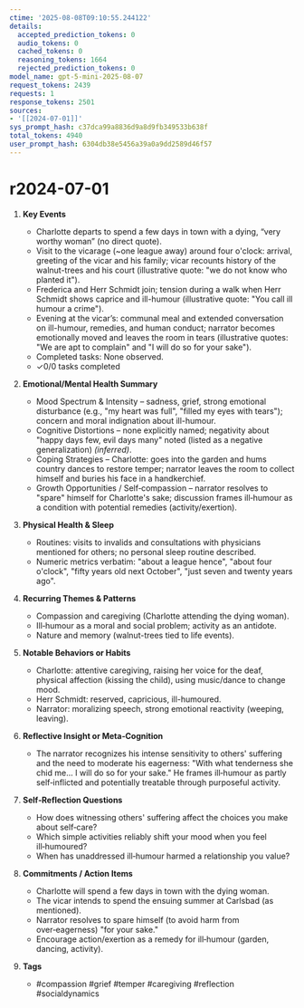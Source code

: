 ```yaml
---
ctime: '2025-08-08T09:10:55.244122'
details:
  accepted_prediction_tokens: 0
  audio_tokens: 0
  cached_tokens: 0
  reasoning_tokens: 1664
  rejected_prediction_tokens: 0
model_name: gpt-5-mini-2025-08-07
request_tokens: 2439
requests: 1
response_tokens: 2501
sources:
- '[[2024-07-01]]'
sys_prompt_hash: c37dca99a8836d9a8d9fb349533b638f
total_tokens: 4940
user_prompt_hash: 6304db38e5456a39a0a9dd2589d46f57
---
```

# r2024-07-01

1. **Key Events**
   - Charlotte departs to spend a few days in town with a dying, “very worthy woman” (no direct quote).  
   - Visit to the vicarage (~one league away) around four o'clock: arrival, greeting of the vicar and his family; vicar recounts history of the walnut-trees and his court (illustrative quote: "we do not know who planted it").  
   - Frederica and Herr Schmidt join; tension during a walk when Herr Schmidt shows caprice and ill-humour (illustrative quote: "You call ill humour a crime").  
   - Evening at the vicar’s: communal meal and extended conversation on ill-humour, remedies, and human conduct; narrator becomes emotionally moved and leaves the room in tears (illustrative quotes: "We are apt to complain" and "I will do so for your sake").  
   - Completed tasks: None observed.
   - ✓0/0 tasks completed

2. **Emotional/Mental Health Summary**
   - Mood Spectrum & Intensity – sadness, grief, strong emotional disturbance (e.g., "my heart was full", "filled my eyes with tears"); concern and moral indignation about ill-humour.  
   - Cognitive Distortions – none explicitly named; negativity about "happy days few, evil days many" noted (listed as a negative generalization) *(inferred)*.  
   - Coping Strategies – Charlotte: goes into the garden and hums country dances to restore temper; narrator leaves the room to collect himself and buries his face in a handkerchief.  
   - Growth Opportunities / Self‑compassion – narrator resolves to "spare" himself for Charlotte's sake; discussion frames ill‑humour as a condition with potential remedies (activity/exertion).

3. **Physical Health & Sleep**
   - Routines: visits to invalids and consultations with physicians mentioned for others; no personal sleep routine described.  
   - Numeric metrics verbatim: "about a league hence", "about four o'clock", "fifty years old next October", "just seven and twenty years ago".

4. **Recurring Themes & Patterns**
   - Compassion and caregiving (Charlotte attending the dying woman).  
   - Ill‑humour as a moral and social problem; activity as an antidote.  
   - Nature and memory (walnut-trees tied to life events).

5. **Notable Behaviors or Habits**
   - Charlotte: attentive caregiving, raising her voice for the deaf, physical affection (kissing the child), using music/dance to change mood.  
   - Herr Schmidt: reserved, capricious, ill-humoured.  
   - Narrator: moralizing speech, strong emotional reactivity (weeping, leaving).

6. **Reflective Insight or Meta‑Cognition**
   - The narrator recognizes his intense sensitivity to others' suffering and the need to moderate his eagerness: "With what tenderness she chid me... I will do so for your sake." He frames ill‑humour as partly self‑inflicted and potentially treatable through purposeful activity.

7. **Self‑Reflection Questions**
   - How does witnessing others' suffering affect the choices you make about self‑care?  
   - Which simple activities reliably shift your mood when you feel ill‑humoured?  
   - When has unaddressed ill‑humour harmed a relationship you value?

8. **Commitments / Action Items**
   - Charlotte will spend a few days in town with the dying woman.  
   - The vicar intends to spend the ensuing summer at Carlsbad (as mentioned).  
   - Narrator resolves to spare himself (to avoid harm from over‑eagerness) "for your sake."  
   - Encourage action/exertion as a remedy for ill‑humour (garden, dancing, activity).

9. **Tags**
   - #compassion #grief #temper #caregiving #reflection #socialdynamics